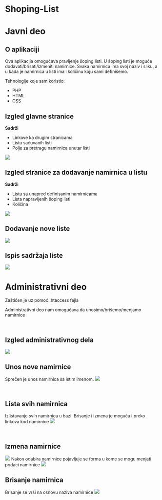 # Shoping-List
# Javni deo
## O aplikaciji
Ova aplikacija omogućava pravljenje šoping listi. U šoping listi je moguće dodavati/brisati/izmeniti namirnice.
Svaka namirnica ima svoj naziv i sliku, a u kada je namirnica u listi ima i količinu koju sami definišemo.

Tehnologije koje sam koristio:
- PHP
- HTML
- CSS

## Izgled glavne stranice

**Sadrži**
- Linkove ka drugim stranicama
- Listu sačuvanih listi
- Polje za pretragu namirnica unutar listi
<img src="https://drive.google.com/uc?export=view&id=1-Bjfm0sVij4dUknlRBEe343GUB8Y2ve3" />

<br />

## Izgled stranice za dodavanje namirnica u listu

**Sadrži**
- Listu sa unapred definisanim namirnicama
- Lista napravljenih šoping listi
- Količina
<img src="https://drive.google.com/uc?export=view&id=1-Mg4wNqTVUS36NiomTo_-tlPFX9gKWOW" />

<br />

## Dodavanje nove liste

<img src="https://drive.google.com/uc?export=view&id=1-44LzwR08TZsT7IQ57twHjWzG1-AIpWN" />

<br />

## Ispis sadržaja liste

<img src="https://drive.google.com/uc?export=view&id=1-7kd5HmtBjhu-kUGSEebKS4Rk4C3W8Rs" />

<br />

# Administrativni deo
Zaštićen je uz pomoć .htaccess fajla

Administrativni deo nam omogućava da unosimo/brišemo/menjamo namirnice

<br />

## Izgled administrativnog dela

<img src="https://drive.google.com/uc?export=view&id=1-mfCR8D15pR7rqqAQ2bTsadYHe3GUzQo" />

<br />

## Unos nove namirnice
Sprečen je unos namirnica sa istim imenom.
<img src="https://drive.google.com/uc?export=view&id=1-TJxMCvafsizu0HDkgz8mh_vjLfbS845" />

<br />

## Lista svih namirnica
Izlistavanje svih namirnica u bazi. Brisanje i izmena je moguća i preko linkova kod namirnice
<img src="https://drive.google.com/uc?export=view&id=1-ThWl1aDV1cxNQpGpr_VTpPqlAuQ6RUe" />

<br />

## Izmena namirnice

<img src="https://drive.google.com/uc?export=view&id=1-r1MdKbeEmU7XK_4SpUdxFfQj5SDNDhV" />
Nakon odabira namirnice pojavljuje se forma u kome se mogu menjati podaci namirnice
<img src="https://drive.google.com/uc?export=view&id=1-xIC9b2s4drCfqNPH91QYcZb_wMXLQ0D" />
<br />

## Brisanje namirnica
Brisanje se vrši na osnovu naziva namirnice
<img src="https://drive.google.com/uc?export=view&id=1-jgluNTG6QZAr3wCv44kogQPOGy31iDb" />
